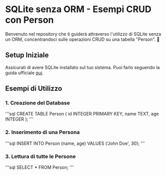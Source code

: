 # SQLite senza ORM - Esempi CRUD con Person

Benvenuto nel repository che ti guiderà attraverso l'utilizzo di SQLite senza un ORM, concentrandoci sulle operazioni CRUD su una tabella "Person". 🚀

## Setup Iniziale

Assicurati di avere SQLite installato sul tuo sistema. Puoi farlo seguendo la guida ufficiale [qui](https://www.sqlite.org/download.html).

## Esempi di Utilizzo

### 1. Creazione del Database

'''sql
CREATE TABLE Person (
    id INTEGER PRIMARY KEY,
    name TEXT,
    age INTEGER
);
'''

### 2. Inserimento di una Persona

'''sql
INSERT INTO Person (name, age) VALUES ('John Doe', 30);
'''

### 3. Lettura di tutte le Persone

'''sql
SELECT * FROM Person;
'''
